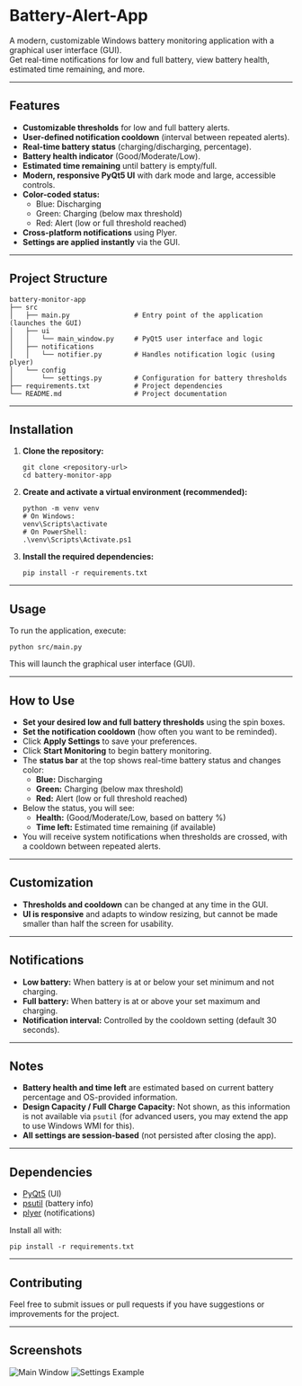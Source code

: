 # Battery-Alert-App

A modern, customizable Windows battery monitoring application with a graphical user interface (GUI).  
Get real-time notifications for low and full battery, view battery health, estimated time remaining, and more.

---

## Features

- **Customizable thresholds** for low and full battery alerts.
- **User-defined notification cooldown** (interval between repeated alerts).
- **Real-time battery status** (charging/discharging, percentage).
- **Battery health indicator** (Good/Moderate/Low).
- **Estimated time remaining** until battery is empty/full.
- **Modern, responsive PyQt5 UI** with dark mode and large, accessible controls.
- **Color-coded status:**  
  - Blue: Discharging  
  - Green: Charging (below max threshold)  
  - Red: Alert (low or full threshold reached)
- **Cross-platform notifications** using Plyer.
- **Settings are applied instantly** via the GUI.

---

## Project Structure

```
battery-monitor-app
├── src
│   ├── main.py                # Entry point of the application (launches the GUI)
│   ├── ui
│   │   └── main_window.py     # PyQt5 user interface and logic
│   ├── notifications
│   │   └── notifier.py        # Handles notification logic (using plyer)
│   └── config
│       └── settings.py        # Configuration for battery thresholds
├── requirements.txt           # Project dependencies
└── README.md                  # Project documentation
```

---

## Installation

1. **Clone the repository:**
   ```
   git clone <repository-url>
   cd battery-monitor-app
   ```

2. **Create and activate a virtual environment (recommended):**
   ```
   python -m venv venv
   # On Windows:
   venv\Scripts\activate
   # On PowerShell:
   .\venv\Scripts\Activate.ps1
   ```

3. **Install the required dependencies:**
   ```
   pip install -r requirements.txt
   ```

---

## Usage

To run the application, execute:
```
python src/main.py
```
This will launch the graphical user interface (GUI).

---

## How to Use

- **Set your desired low and full battery thresholds** using the spin boxes.
- **Set the notification cooldown** (how often you want to be reminded).
- Click **Apply Settings** to save your preferences.
- Click **Start Monitoring** to begin battery monitoring.
- The **status bar** at the top shows real-time battery status and changes color:
  - **Blue:** Discharging
  - **Green:** Charging (below max threshold)
  - **Red:** Alert (low or full threshold reached)
- Below the status, you will see:
  - **Health:** (Good/Moderate/Low, based on battery %)
  - **Time left:** Estimated time remaining (if available)
- You will receive system notifications when thresholds are crossed, with a cooldown between repeated alerts.

---

## Customization

- **Thresholds and cooldown** can be changed at any time in the GUI.
- **UI is responsive** and adapts to window resizing, but cannot be made smaller than half the screen for usability.

---

## Notifications

- **Low battery:** When battery is at or below your set minimum and not charging.
- **Full battery:** When battery is at or above your set maximum and charging.
- **Notification interval:** Controlled by the cooldown setting (default 30 seconds).

---

## Notes

- **Battery health and time left** are estimated based on current battery percentage and OS-provided information.
- **Design Capacity / Full Charge Capacity:** Not shown, as this information is not available via `psutil` (for advanced users, you may extend the app to use Windows WMI for this).
- **All settings are session-based** (not persisted after closing the app).

---

## Dependencies

- [PyQt5](https://pypi.org/project/PyQt5/) (UI)
- [psutil](https://pypi.org/project/psutil/) (battery info)
- [plyer](https://pypi.org/project/plyer/) (notifications)

Install all with:
```
pip install -r requirements.txt
```

---

## Contributing

Feel free to submit issues or pull requests if you have suggestions or improvements for the project.

---

## Screenshots

![Main Window](image-1.png)
![Settings Example](image.png)